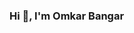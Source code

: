 ### Hi 👋, I'm Omkar Bangar

<!--
**Omkar-76/Omkar-76** is a ✨ _special_ ✨ repository because its `README.md` (this file) appears on your GitHub profile.

Here are some ideas to get you started:

- 🔭 I’m currently working on Frontend Development.
- 🌱 I’m currently learning MERN Stack
- 👯 I’m looking to collaborate on ...
- 🤔 I’m looking for help with ....
- 💬 Ask me about MERN Stack development.
- 📫 How to reach me: bangaromkar76@gmail.com
- 😄 Pronouns: ...
- ⚡ Fun fact: ...
-->
